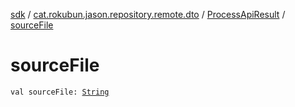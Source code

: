[sdk](../../index.md) / [cat.rokubun.jason.repository.remote.dto](../index.md) / [ProcessApiResult](index.md) / [sourceFile](./source-file.md)

# sourceFile

`val sourceFile: `[`String`](https://kotlinlang.org/api/latest/jvm/stdlib/kotlin/-string/index.html)